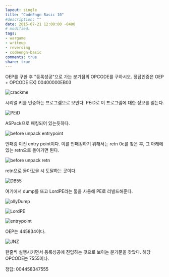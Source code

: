 ```yaml
---
layout: single
title: "CodeEngn Basic 10"
#description: ""
date: 2015-07-21 12:00:00 -0400
# modified: 
tags: 
- wargame
- writeup
- reversing
- codeengn-basic
comments: true
share: true
---
```


OEP를 구한 후 "등록성공"으로 가는 분기점의 OPCODE를 구하시오. 정답인증은 OEP + OPCODE
EX) 00400000EB03

![crackme](https://s01va.github.io/assets/images/2015-07-21-CodeEngn-Basic-10/0.png)

시리얼 키를 인증하는 프로그램으로 보인다. PEiD로 이 프로그램에 대한 정보를 얻는다.

![PEiD](https://s01va.github.io/assets/images/2015-07-21-CodeEngn-Basic-10/1.png)

ASPack으로 패킹되어 있는듯하다.

![before unpack entrypoint](https://s01va.github.io/assets/images/2015-07-21-CodeEngn-Basic-10/2.png)

언패킹 이전 entry point이다. 이를 언패킹하기 위해서는 retn 0c를 찾은 후, 그 아래에 있는 retn으로 돌아가면 된다.

![before unpack retn](https://s01va.github.io/assets/images/2015-07-21-CodeEngn-Basic-10/3.png)

retn으로 돌아갔을 시 도달하는 곳이다.

![DB55](https://s01va.github.io/assets/images/2015-07-21-CodeEngn-Basic-10/4.png)

여기에서 dump를 뜨고 LordPE라는 툴을 사용해 PE로 리빌드해준다.

![ollyDump](https://s01va.github.io/assets/images/2015-07-21-CodeEngn-Basic-10/5.png)

![LordPE](https://s01va.github.io/assets/images/2015-07-21-CodeEngn-Basic-10/6.png)

![entrypoint](https://s01va.github.io/assets/images/2015-07-21-CodeEngn-Basic-10/7.png)

OEP는 445834이다.

![JNZ](https://s01va.github.io/assets/images/2015-07-21-CodeEngn-Basic-10/8.png)

한줄씩 실행시키면서 등록성공에 진입하는 것으로 보이는 분기문을 찾았다. 해당 OPCODE는  7555이다.

정답: 004458347555

